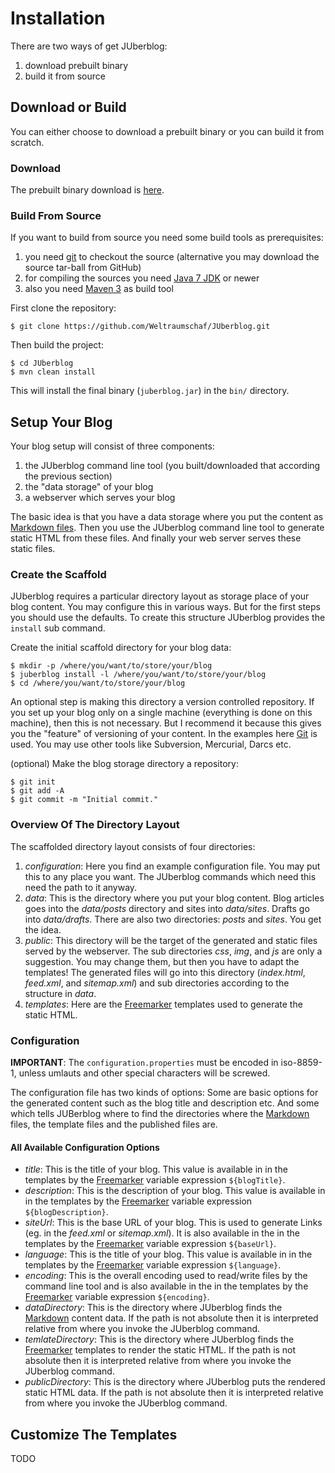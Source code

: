 # Installation

There are two ways of get JUberblog:

1. download prebuilt binary
2. build it from source

## Download or Build

You can  either choose to download  a prebuilt binary  or you can build  it from
scratch.

### Download

The prebuilt binary download is [here](download.html).

### Build From Source

If you want to build from source you need some build tools as prerequisites:

1. you need [git][git] to checkout the source (alternative you may download the 
   source tar-ball from GitHub)
2. for compiling the sources you need [Java 7 JDK][jdk] or newer
3. also you need [Maven 3][mvn] as build tool

First clone the repository:

    $ git clone https://github.com/Weltraumschaf/JUberblog.git

Then build the project:

    $ cd JUberblog
    $ mvn clean install
    
This will install the final binary (`juberblog.jar`) in the `bin/` directory.

## Setup Your Blog

Your blog setup will consist of three components:

1. the JUberblog command line tool (you built/downloaded that according the 
   previous section)
2. the "data storage" of your blog
3. a webserver which serves your blog


The basic  idea is that  you have a  data storage where  you put the  content as
[Markdown  files][markdown]. Then  you use  the JUberblog  command line  tool to
generate static HTML from these files.  And finally your web server serves these
static files.

### Create the Scaffold

JUberblog requires a  particular directory layout as storage place  of your blog
content. You  may configure this  in various ways. But  for the first  steps you
should  use  the defaults.  To  create  this  structure JUberblog  provides  the
`install` sub command.


Create the initial scaffold directory for your blog data:

    $ mkdir -p /where/you/want/to/store/your/blog
    $ juberblog install -l /where/you/want/to/store/your/blog
    $ cd /where/you/want/to/store/your/blog

An optional  step is making this  directory a version controlled  repository. If
you  set up  your blog  only on  a single  machine (everything  is done  on this
machine), then this is not necessary. But  I recommend it because this gives you
the "feature" of versioning of your  content. In the examples here [Git][git] is
used. You may use other tools like Subversion, Mercurial, Darcs etc.

(optional) Make the blog storage directory a repository:

    $ git init
    $ git add -A
    $ git commit -m "Initial commit."

### Overview Of The Directory Layout

The scaffolded directory layout consists of four directories:

1. _configuration_:  Here you find  an example  configuration file. You  may put
this to  any place  you want. The  JUberblog commands which  need this  need the
path to it anyway.
2. _data_: This is the directory where  you put your blog content. Blog articles
goes  into the  _data/posts_ directory  and sites  into _data/sites_.  Drafts go
into _data/drafts_.  There are  also two directories:  _posts_ and  _sites_. You
get the idea.
3.  _public_: This  directory will  be the  target of  the generated  and static
files served  by the webserver. The  sub directories _css_, _img_,  and _js_ are
only  a  suggestion. You  may  change  them, but  then  you  have to  adapt  the
templates!  The  generated files  will  go  into this  directory  (_index.html_,
_feed.xml_, and  _sitemap.xml_) and sub  directories according to  the structure
in _data_.
4.  _templates_:  Here  are   the  [Freemarker][freemarker]  templates  used  to
generate the static HTML.

### Configuration

__IMPORTANT__:  The `configuration.properties`  must be  encoded in  iso-8859-1,
unless umlauts and other special characters will be screwed.

The configuration file has two kinds of  options: Some are basic options for the
generated content  such as the  blog title and  description etc. And  some which
tells JUBerblog  where to  find the  directories where  the [Markdown][markdown]
files, the template files and the published files are.

#### All Available Configuration Options

* _title_:  This is the title  of your blog. This  value is available in  in the
templates by the [Freemarker][freemarker] variable expression `${blogTitle}`.
* _description_: This  is the description of your blog.  This value is available
in  in  the  templates   by  the  [Freemarker][freemarker]  variable  expression
`${blogDescription}`.
* _siteUrl_: This is  the base URL of your blog. This is  used to generate Links
(eg. in  the _feed.xml_ or  _sitemap.xml_). It is also  available in the  in the
templates by the [Freemarker][freemarker] variable expression `${baseUrl}`.
* _language_: This is the title of your  blog. This value is available in in the
templates by the [Freemarker][freemarker] variable expression `${language}`.
*  _encoding_: This  is the  overall encoding  used to  read/write files  by the
command  line  tool and  is  also  available in  the  in  the templates  by  the
[Freemarker][freemarker] variable expression `${encoding}`.
* _dataDirectory_:  This   is  the   directory  where   JUberblog  finds   the
[Markdown][markdown]  content data.  If  the path  is not  absolute  then it  is
interpreted relative from where you invoke the JUberblog command.
*  _temlateDirectory_:  This   is  the  directory  where   JUberblog  finds  the
[Freemarker][freemarker] templates  to render  the static HTML.  If the  path is
not  absolute  then  it  is  interpreted relative  from  where  you  invoke  the
JUberblog command.
* _publicDirectory_:  This is  the directory where  JUberblog puts  the rendered
static HTML data.  If the path is  not absolute then it  is interpreted relative
from where you invoke the JUberblog command.

## Customize The Templates

TODO

[jdk]:          http://www.oracle.com/technetwork/java/javase/downloads/jdk7-downloads-1880260.html
[mvn]:          https://maven.apache.org/download.cgi
[git]:          http://git-scm.com/
[markdown]:     https://daringfireball.net/projects/markdown/
[freemarker]:   TODO
